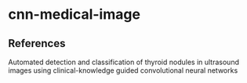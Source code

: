 # cnn-medical-image

## References
Automated detection and classification of thyroid nodules in ultrasound images using clinical-knowledge guided convolutional neural networks
